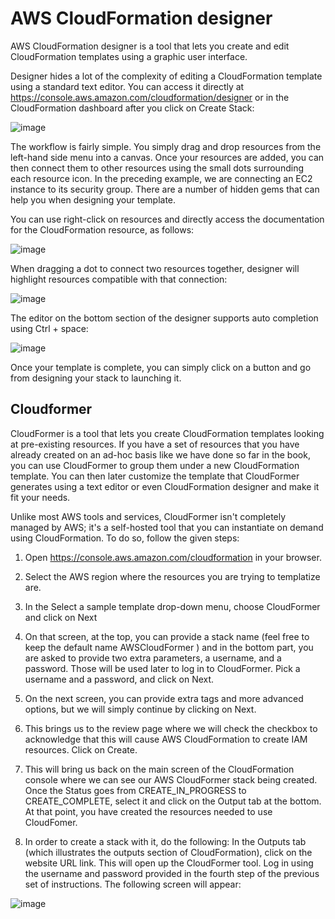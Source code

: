 # AWS CloudFormation designer

AWS CloudFormation designer is a tool that lets you create and edit CloudFormation templates using a graphic user interface. 

Designer hides a lot of the complexity of editing a CloudFormation template using a standard text editor. You can access it directly at https://console.aws.amazon.com/cloudformation/designer or in the CloudFormation dashboard after you click on Create Stack:

![image](https://user-images.githubusercontent.com/23625821/130321274-82fb3804-ef94-4358-88b2-85f4f36b7fcb.png)

The workflow is fairly simple. You simply drag and drop resources from the left-hand side menu into a canvas. Once your resources are added, you can then connect them to other resources using the small dots surrounding each resource icon. In the preceding example, we are connecting an EC2 instance to its security group. There are a number of hidden gems that can help you when designing your template.

You can use right-click on resources and directly access the documentation for the CloudFormation resource, as follows:

![image](https://user-images.githubusercontent.com/23625821/130321499-c1fa3fd8-988a-43dd-9a98-ade50393cd33.png)

When dragging a dot to connect two resources together, designer will highlight resources compatible with that connection:

![image](https://user-images.githubusercontent.com/23625821/130321520-60f58b8d-02c4-4604-805a-fe86c025b10e.png)

The editor on the bottom section of the designer supports auto completion using Ctrl + space:

![image](https://user-images.githubusercontent.com/23625821/130321537-467a0be7-6142-49c0-b101-e705c6cb091c.png)

Once your template is complete, you can simply click on a button and go from designing your stack to launching it.

## Cloudformer

CloudFormer is a tool that lets you create CloudFormation templates looking at pre-existing resources. If you have a set of resources that you have already created on an ad-hoc basis like we have done so far in the book, you can use CloudFormer to group them under a new CloudFormation template. You can then later customize the template that CloudFormer generates using a text editor or even CloudFormation designer and make it fit your needs.

Unlike most AWS tools and services, CloudFormer isn't completely managed by AWS; it's a self-hosted tool that you can instantiate on demand using CloudFormation. To do so, follow the given steps:

1. Open https://console.aws.amazon.com/cloudformation in your browser.
2. Select the AWS region where the resources you are trying to templatize are.
3. In the Select a sample template drop-down menu, choose CloudFormer and click on Next
4. On that screen, at the top, you can provide a stack name (feel free to keep the default name AWSCloudFormer ) and in the bottom part, you are asked to provide two extra parameters, a username, and a password. Those will be used later to log in to CloudFormer. Pick a username and a password, and click on Next.
5. On the next screen, you can provide extra tags and more advanced options, but we will simply continue by clicking on Next.

6. This brings us to the review page where we will check the checkbox to acknowledge that this will cause AWS CloudFormation to create IAM resources. Click on Create.
7. This will bring us back on the main screen of the CloudFormation console where we can see our AWS CloudFormer stack being created. Once the Status goes from CREATE_IN_PROGRESS to CREATE_COMPLETE, select it and click on the Output tab at the bottom. At that point, you have created the resources needed to use CloudFomer. 
8. In order to create a stack with it, do the following:
 In the Outputs tab (which illustrates the outputs section of CloudFormation), click on the website URL link. This will open up the CloudFormer tool. Log in using the username and password provided in the fourth step of the previous set of instructions. The following screen will appear:
 
 ![image](https://user-images.githubusercontent.com/23625821/130345475-f37792b0-0e4f-4922-9bad-c8241294ec4c.png)



